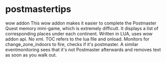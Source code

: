 # postmastertips
wow addon
This wow addon makes it easier to complete the Postmaster Quest memory mini-game, which is extremely difficult. It displays a list of corresponding places under each continent. Written in LUA, uses wow addon api. No xml. TOC refers to the lua file and onload. Monitors for change_zone_indoors to fire, checks if it's postmaster. A similar eventmonitoring sees that it's not Postmaster afterwards and removes text as soon as you walk out.
